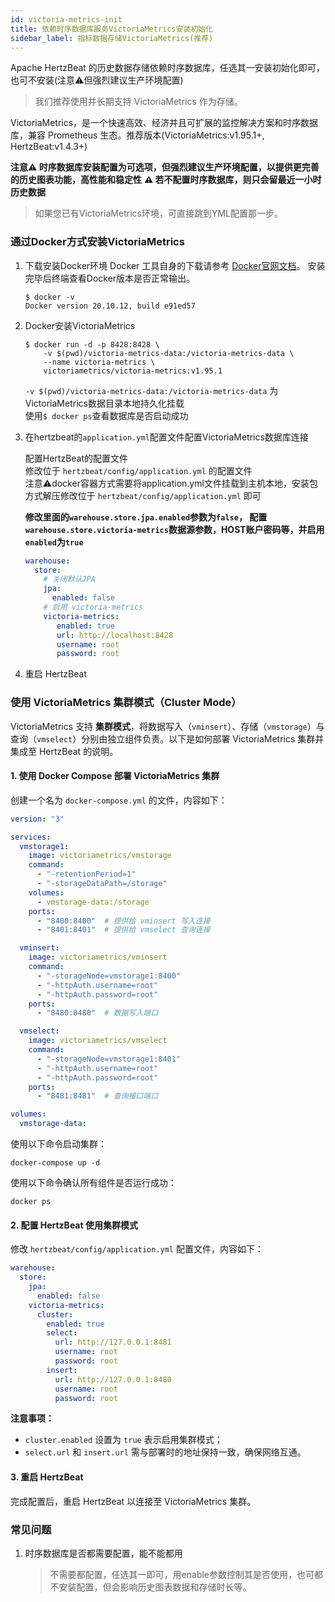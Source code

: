 ```yaml
---
id: victoria-metrics-init  
title: 依赖时序数据库服务VictoriaMetrics安装初始化        
sidebar_label: 指标数据存储VictoriaMetrics(推荐)
---
```


Apache HertzBeat 的历史数据存储依赖时序数据库，任选其一安装初始化即可，也可不安装(注意⚠️但强烈建议生产环境配置)

> 我们推荐使用并长期支持 VictoriaMetrics 作为存储。

VictoriaMetrics，是一个快速高效、经济并且可扩展的监控解决方案和时序数据库，兼容 Prometheus 生态。推荐版本(VictoriaMetrics:v1.95.1+, HertzBeat:v1.4.3+)

**注意⚠️ 时序数据库安装配置为可选项，但强烈建议生产环境配置，以提供更完善的历史图表功能，高性能和稳定性**
**⚠️ 若不配置时序数据库，则只会留最近一小时历史数据**

> 如果您已有VictoriaMetrics环境，可直接跳到YML配置那一步。

### 通过Docker方式安装VictoriaMetrics  

1. 下载安装Docker环境
Docker 工具自身的下载请参考 [Docker官网文档](https://docs.docker.com/get-docker/)。
安装完毕后终端查看Docker版本是否正常输出。

   ```shell
   $ docker -v
   Docker version 20.10.12, build e91ed57
   ```

2. Docker安装VictoriaMetrics

   ```shell
   $ docker run -d -p 8428:8428 \
       -v $(pwd)/victoria-metrics-data:/victoria-metrics-data \
       --name victoria-metrics \
       victoriametrics/victoria-metrics:v1.95.1
   ```

   `-v $(pwd)/victoria-metrics-data:/victoria-metrics-data` 为VictoriaMetrics数据目录本地持久化挂载  
    使用```$ docker ps```查看数据库是否启动成功

3. 在hertzbeat的`application.yml`配置文件配置VictoriaMetrics数据库连接

   配置HertzBeat的配置文件  
   修改位于 `hertzbeat/config/application.yml` 的配置文件  
   注意⚠️docker容器方式需要将application.yml文件挂载到主机本地，安装包方式解压修改位于 `hertzbeat/config/application.yml` 即可

   **修改里面的`warehouse.store.jpa.enabled`参数为`false`， 配置`warehouse.store.victoria-metrics`数据源参数，HOST账户密码等，并启用`enabled`为`true`**

   ```yaml
   warehouse:
     store:
       # 关闭默认JPA
       jpa:
         enabled: false
       # 启用 victoria-metrics
       victoria-metrics:
          enabled: true
          url: http://localhost:8428
          username: root
          password: root
   ```

4. 重启 HertzBeat

### 使用 VictoriaMetrics 集群模式（Cluster Mode）

VictoriaMetrics 支持 **集群模式**，将数据写入（`vminsert`）、存储（`vmstorage`）与查询（`vmselect`）分别由独立组件负责。以下是如何部署 VictoriaMetrics 集群并集成至 HertzBeat 的说明。

#### 1. 使用 Docker Compose 部署 VictoriaMetrics 集群

创建一个名为 `docker-compose.yml` 的文件，内容如下：

```yaml
version: "3"

services:
  vmstorage1:
    image: victoriametrics/vmstorage
    command:
      - "-retentionPeriod=1"
      - "-storageDataPath=/storage"
    volumes:
      - vmstorage-data:/storage
    ports:
      - "8400:8400"  # 提供给 vminsert 写入连接
      - "8401:8401"  # 提供给 vmselect 查询连接

  vminsert:
    image: victoriametrics/vminsert
    command:
      - "-storageNode=vmstorage1:8400"
      - "-httpAuth.username=root"
      - "-httpAuth.password=root"
    ports:
      - "8480:8480"  # 数据写入端口

  vmselect:
    image: victoriametrics/vmselect
    command:
      - "-storageNode=vmstorage1:8401"
      - "-httpAuth.username=root"
      - "-httpAuth.password=root"
    ports:
      - "8481:8481"  # 查询接口端口

volumes:
  vmstorage-data:
```

使用以下命令启动集群：

```shell
docker-compose up -d
```

使用以下命令确认所有组件是否运行成功：

```shell
docker ps
```

#### 2. 配置 HertzBeat 使用集群模式

修改 `hertzbeat/config/application.yml` 配置文件，内容如下：

```yaml
warehouse:
  store:
    jpa:
      enabled: false
    victoria-metrics:
      cluster:
        enabled: true
        select:
          url: http://127.0.0.1:8481
          username: root
          password: root
        insert:
          url: http://127.0.0.1:8480
          username: root
          password: root
```

**注意事项：**

- `cluster.enabled` 设置为 `true` 表示启用集群模式；
- `select.url` 和 `insert.url` 需与部署时的地址保持一致，确保网络互通。

#### 3. 重启 HertzBeat

完成配置后，重启 HertzBeat 以连接至 VictoriaMetrics 集群。

### 常见问题

1. 时序数据库是否都需要配置，能不能都用

   > 不需要都配置，任选其一即可，用enable参数控制其是否使用，也可都不安装配置，但会影响历史图表数据和存储时长等。
